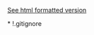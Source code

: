[See html formatted version](https://huasofoundries.github.io/google-maps-documentation/.gitignore.html)


\* !.gitignore